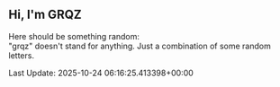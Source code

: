 ## Hi, I'm GRQZ
Here should be something random:  
"grqz" doesn't stand for anything. Just a combination of some random letters.


Last Update: 2025-10-24 06:16:25.413398+00:00

